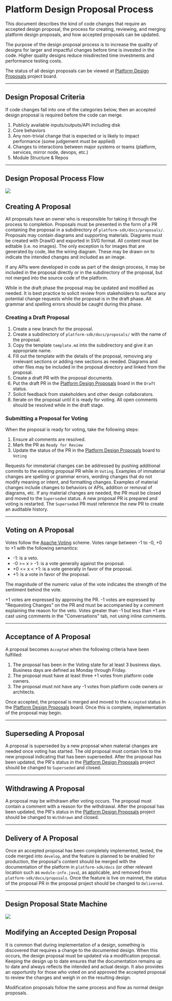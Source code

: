 # Platform Design Proposal Process

This document describes the kind of code changes that require an accepted design proposal, the process for creating,
reviewing, and merging platform design proposals, and how accepted proposals can be updated.

The purpose of the design proposal process is to increase the quality of designs for larger and impactful changes
before time is invested in the code. Higher quality designs reduce misdirected time investments and performance testing
costs.

The status of all design proposals can be viewed
at [Platform Design Proposals](https://github.com/orgs/hashgraph/projects/73/views/1) project board.

---

## Design Proposal Criteria

If code changes fall into one of the categories below, then an accepted design proposal is required before the code can
merge.

1. Publicly available inputs/outputs/API including disk
2. Core behaviors
3. Any non-trivial change that is expected or is likely to impact performance (some judgement must be applied)
4. Changes to interactions between major systems or teams (platform, services, mirror node, devops, etc.)
5. Module Structure & Repos

---

## Design Proposal Process Flow

![](designProposalFlow.drawio.svg)

## Creating A Proposal

All proposals have an owner who is responsible for taking it through the process to completion. Proposals must be
presented in the form of a PR containing the proposal in a subdirectory of `platform-sdk/docs/proposals/`. Proposals may
contain diagrams and supporting materials. Diagrams must be created with DrawIO and exported in SVG format. All content
must be editable (i.e. no images). The only exception is for images that are generated by code, like the wiring diagram.
These may be drawn on to indicate the intended changes and included as an image.

If any APIs were developed in code as part of the design process, it may be included in the proposal directly or in the
subdirectory of the proposal, but not merged into the source code of the platform.

While in the draft phase the proposal may be updated and modified as needed. It is best practice to solicit review from
stakeholders to surface any potential change requests while the proposal is in the draft phase. All grammar and spelling
errors should be caught during this phase.

### Creating a Draft Proposal

1. Create a new branch for the proposal.
2. Create a subdirectory of `platform-sdk/docs/proposals/` with the name of the proposal.
3. Copy the template `template.md` into the subdirectory and give it an appropriate name.
4. Fill out the template with the details of the proposal, removing any irrelevant sections or adding new sections as
   needed. Diagrams and other files may be included in the proposal directory and linked from the proposal.
5. Create a draft PR with the proposal documents.
6. Put the draft PR in the [Platform Design Proposals](https://github.com/orgs/hashgraph/projects/73/views/1) board in
   the `Draft` status.
7. Solicit feedback from stakeholders and other design collaborators.
8. Iterate on the proposal until it is ready for voting. All open comments should be resolved while in the draft stage.

### Submitting a Proposal for Voting

When the proposal is ready for voting, take the following steps:

1. Ensure all comments are resolved.
2. Mark the PR as `Ready for Review`
3. Update the status of the PR in
   the [Platform Design Proposals](https://github.com/orgs/hashgraph/projects/73/views/1) board to `Voting`

Requests for immaterial changes can be addressed by pushing additional commits to the existing proposal
PR while in `Voting`. Examples of immaterial changes are spelling or grammar errors, wording changes that do not modify
meaning or intent, and formatting changes. Examples of material changes include changes to behaviors or APIs, addition
or removal of diagrams, etc. If any material changes are needed, the PR must be closed and moved to the `Superseded`
status. A new proposal PR is prepared and voting is restarted. The `Superseded` PR must reference the new PR to
create an auditable history.

---

## Voting on A Proposal

Votes follow the [Apache Voting](https://www.apache.org/foundation/voting.html#expressing-votes-1-0-1-and-fractions)
scheme. Votes range between -1 to -0, +0 to +1 with the following semantics:

* -1: is a veto.
* -0 >= x > -1: is a vote generally against the proposal.
* +0 <= x < +1: is a vote generally in favor of the proposal.
* +1: is a vote in favor of the proposal.

The magnitude of the numeric value of the vote indicates the strength of the sentiment behind the vote.

+1 votes are expressed by approving the PR. -1 votes are expressed by "Requesting Changes" on the PR and
must be accompanied by a comment explaining the reason for the veto. Votes greater than -1 but less than +1 are cast
using comments in the "Conversations" tab, not using inline comments.

---

## Acceptance of A Proposal

A proposal becomes `Accepted` when the following criteria have been fulfilled:

1. The proposal has been in the Voting state for at least 3 business days. Business days are defined as Monday through
   Friday.
2. The proposal must have at least three +1 votes from platform code owners.
3. The proposal must not have any -1 votes from platform code owners or architects.

Once accepted, the proposal is merged and moved to the `Accepted` status in
the [Platform Design Proposals](https://github.com/orgs/hashgraph/projects/73/views/1) board. Once this is complete,
implementation of the proposal may begin.

---

## Superseding A Proposal

A proposal is superseded by a new proposal when material changes are needed once voting has started. The old proposal
must contain link to the new proposal indicating that has been superseded. After the proposal has been updated, the PR's
status in the [Platform Design Proposals](https://github.com/orgs/hashgraph/projects/73/views/1) project should be
changed to `Superseded` and closed.

---

## Withdrawing A Proposal

A proposal may be withdrawn after voting occurs. The proposal must contain a comment with a reason for the withdrawal.
After the proposal has been updated, the PR's status in
the [Platform Design Proposals](https://github.com/orgs/hashgraph/projects/73/views/1) project should be changed
to `Withdrawn` and closed.

---

## Delivery of A Proposal

Once an accepted proposal has been completely implemented, tested, the code merged into `develop`, and the feature is
planned to be enabled for production, the proposal's content should be merged with the documentation of the platform
in `platform-sdk/docs` (or other relevant location such as `module-info.java`), as applicable, and removed
from `platform-sdk/docs/proposals`. Once the feature is live on mainnet, the status of the proposal PR in the proposal
project should be changed to `Delivered`.

---

## Design Proposal State Machine

![](designProposalStateMachine.drawio.svg)

## Modifying an Accepted Design Proposal

It is common that during implementation of a design, something is discovered that requires a change to the documented
design. When this occurs, the design proposal must be updated via a modification proposal. Keeping the design up to date
ensures that the documentation remains up to date and always reflects the intended and actual design. It also provides
an opportunity for those who voted on and approved the accepted proposal to review the changes and weigh in on the
resulting design.

Modification proposals follow the same process and flow as normal design proposals.
